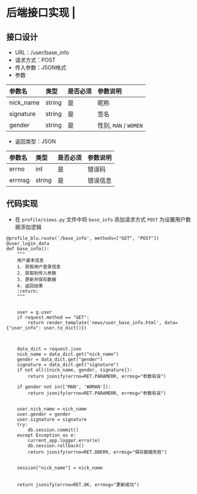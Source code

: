 # 后端接口实现 \|

## 接口设计 <a id="&#x63A5;&#x53E3;&#x8BBE;&#x8BA1;"></a>

* URL：/user/base\_info
* 请求方式：POST
* 传入参数：JSON格式
* 参数

| 参数名 | 类型 | 是否必须 | 参数说明 |
| :--- | :--- | :--- | :--- |
| nick\_name | string | 是 | 昵称 |
| signature | string | 是 | 签名 |
| gender | string | 是 | 性别, `MAN` / `WOMEN` |

* 返回类型：JSON

| 参数名 | 类型 | 是否必须 | 参数说明 |
| :--- | :--- | :--- | :--- |
| errno | int | 是 | 错误码 |
| errmsg | string | 是 | 错误信息 |

## 代码实现 <a id="&#x4EE3;&#x7801;&#x5B9E;&#x73B0;"></a>

* 在 `profile/views.py` 文件中将 `base_info` 添加请求方式 `POST` 为设置用户数据添加逻辑

```text
@profile_blu.route('/base_info', methods=["GET", "POST"])
@user_login_data
def base_info():
    """
    用户基本信息
    1. 获取用户登录信息
    2. 获取到传入参数
    3. 更新并保存数据
    4. 返回结果
    :return:
    """

    
    user = g.user
    if request.method == "GET":
        return render_template('news/user_base_info.html', data={"user_info": user.to_dict()})


    
    data_dict = request.json
    nick_name = data_dict.get("nick_name")
    gender = data_dict.get("gender")
    signature = data_dict.get("signature")
    if not all([nick_name, gender, signature]):
        return jsonify(errno=RET.PARAMERR, errmsg="参数有误")

    if gender not in(['MAN', 'WOMAN']):
        return jsonify(errno=RET.PARAMERR, errmsg="参数有误")

    
    user.nick_name = nick_name
    user.gender = gender
    user.signature = signature
    try:
        db.session.commit()
    except Exception as e:
        current_app.logger.error(e)
        db.session.rollback()
        return jsonify(errno=RET.DBERR, errmsg="保存数据失败")

    
    session["nick_name"] = nick_name

    
    return jsonify(errno=RET.OK, errmsg="更新成功")
```


